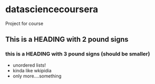 # datasciencecoursera
Project for course


## This is  a HEADING with 2 pound signs
### this is a HEADING with 3 pound signs (should be smaller)

* unordered lists!
* kinda like wkipidia
* only more....something
